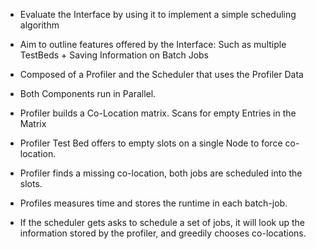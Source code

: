 - Evaluate the Interface by using it to implement a simple scheduling algorithm
- Aim to outline features offered by the Interface: Such as multiple TestBeds + Saving Information on Batch Jobs
- Composed of a Profiler and the Scheduler that uses the Profiler Data
- Both Components run in Parallel.
- Profiler builds a Co-Location matrix. Scans for empty Entries in the Matrix
- Profiler Test Bed offers to empty slots on a single Node to force co-location.
- Profiler finds a missing co-location, both jobs are scheduled into the slots.
- Profiles measures time and stores the runtime in each batch-job. 

- If the scheduler gets asks to schedule a set of jobs, it will look up the information stored by the profiler, and greedily chooses co-locations.

